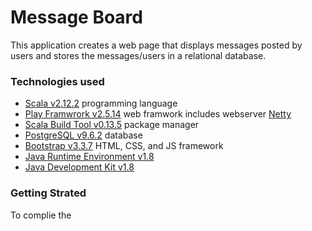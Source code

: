 # Message Board

This application creates a web page that displays messages posted by users 
and stores the messages/users in a relational database.

### Technologies used

- [Scala v2.12.2](https://www.scala-lang.org/) programming language
- [Play Framwrork v2.5.14](https://playframework.com/) web framwork includes webserver [Netty](https://netty.io/)
- [Scala Build Tool v0.13.5](http://www.scala-sbt.org/) package manager
- [PostgreSQL v9.6.2](https://www.postgresql.org/) database
- [Bootstrap v3.3.7](http://getbootstrap.com/)  HTML, CSS, and JS framework
- [Java Runtime Environment v1.8](http://www.oracle.com/technetwork/java/javase/downloads/jre8-downloads-2133155.html)
- [Java Development Kit v1.8](http://www.oracle.com/technetwork/java/javase/downloads/jdk8-downloads-2133151.html)


### Getting Strated
To complie the 

```

```